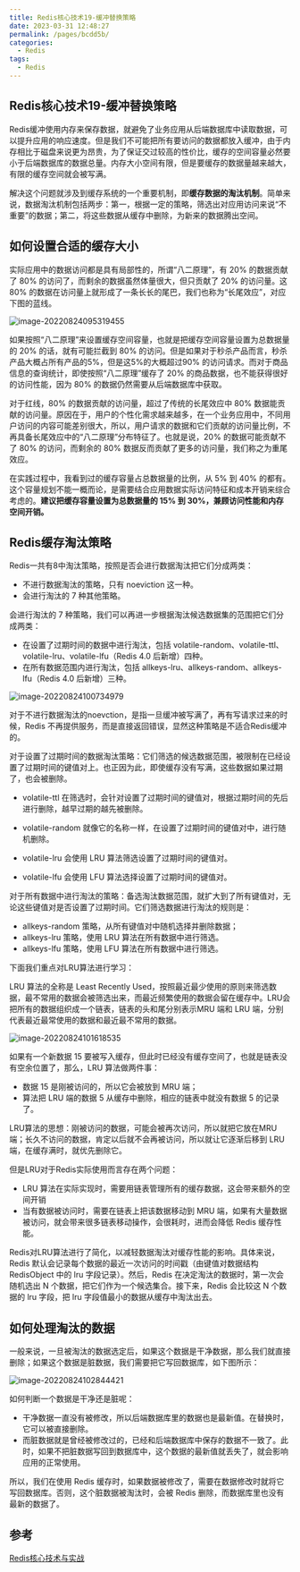 ```yaml
---
title: Redis核心技术19-缓冲替换策略
date: 2023-03-31 12:48:27
permalink: /pages/bcdd5b/
categories: 
  - Redis
tags: 
  - Redis
---
```

## Redis核心技术19-缓冲替换策略

Redis缓冲使用内存来保存数据，就避免了业务应用从后端数据库中读取数据，可以提升应用的响应速度。但是我们不可能把所有要访问的数据都放入缓冲，由于内存相比于磁盘来说更为昂贵，为了保证交过较高的性价比，缓存的空间容量必然要小于后端数据库的数据总量。内存大小空间有限，但是要缓存的数据量越来越大，有限的缓存空间就会被写满。

解决这个问题就涉及到缓存系统的一个重要机制，即**缓存数据的淘汰机制**。简单来说，数据淘汰机制包括两步：第一，根据一定的策略，筛选出对应用访问来说“不重要”的数据；第二，将这些数据从缓存中删除，为新来的数据腾出空间。

## 如何设置合适的缓存大小

实际应用中的数据访问都是具有局部性的，所谓“八二原理”，有 20% 的数据贡献了 80% 的访问了，而剩余的数据虽然体量很大，但只贡献了 20% 的访问量。这 80% 的数据在访问量上就形成了一条长长的尾巴，我们也称为“长尾效应”，对应下图的蓝线。

![image-20220824095319455](https://blog-1300853183.cos.ap-chengdu.myqcloud.com/img/image-20220824095319455.png)

如果按照“八二原理”来设置缓存空间容量，也就是把缓存空间容量设置为总数据量的 20% 的话，就有可能拦截到 80% 的访问。但是如果对于秒杀产品而言，秒杀产品大概占所有产品的5%，但是这5%的大概超过90% 的访问请求。而对于商品信息的查询统计，即使按照“八二原理”缓存了 20% 的商品数据，也不能获得很好的访问性能，因为 80% 的数据仍然需要从后端数据库中获取。

对于红线，80% 的数据贡献的访问量，超过了传统的长尾效应中 80% 数据能贡献的访问量。原因在于，用户的个性化需求越来越多，在一个业务应用中，不同用户访问的内容可能差别很大，所以，用户请求的数据和它们贡献的访问量比例，不再具备长尾效应中的“八二原理”分布特征了。也就是说，20% 的数据可能贡献不了 80% 的访问，而剩余的 80% 数据反而贡献了更多的访问量，我们称之为重尾效应。

在实践过程中，我看到过的缓存容量占总数据量的比例，从 5% 到 40% 的都有。这个容量规划不能一概而论，是需要结合应用数据实际访问特征和成本开销来综合考虑的。**建议把缓存容量设置为总数据量的 15% 到 30%，兼顾访问性能和内存空间开销。**

## Redis缓存淘汰策略

Redis一共有8中淘汰策略，按照是否会进行数据淘汰把它们分成两类：

- 不进行数据淘汰的策略，只有 noeviction 这一种。
- 会进行淘汰的 7 种其他策略。

会进行淘汰的 7 种策略，我们可以再进一步根据淘汰候选数据集的范围把它们分成两类：

- 在设置了过期时间的数据中进行淘汰，包括 volatile-random、volatile-ttl、volatile-lru、volatile-lfu（Redis 4.0 后新增）四种。
- 在所有数据范围内进行淘汰，包括 allkeys-lru、allkeys-random、allkeys-lfu（Redis 4.0 后新增）三种。

![image-20220824100734979](https://blog-1300853183.cos.ap-chengdu.myqcloud.com/img/image-20220824100734979.png)

对于不进行数据淘汰的noevction，是指一旦缓冲被写满了，再有写请求过来的时候，Redis 不再提供服务，而是直接返回错误，显然这种策略是不适合Redis缓冲的。

对于设置了过期时间的数据淘汰策略：它们筛选的候选数据范围，被限制在已经设置了过期时间的键值对上。也正因为此，即使缓存没有写满，这些数据如果过期了，也会被删除。

- volatile-ttl 在筛选时，会针对设置了过期时间的键值对，根据过期时间的先后进行删除，越早过期的越先被删除。
- volatile-random 就像它的名称一样，在设置了过期时间的键值对中，进行随机删除。

- volatile-lru 会使用 LRU 算法筛选设置了过期时间的键值对。
- volatile-lfu 会使用 LFU 算法选择设置了过期时间的键值对。

对于所有数据中进行淘汰的策略：备选淘汰数据范围，就扩大到了所有键值对，无论这些键值对是否设置了过期时间。它们筛选数据进行淘汰的规则是：

- allkeys-random 策略，从所有键值对中随机选择并删除数据；
- allkeys-lru 策略，使用 LRU 算法在所有数据中进行筛选。
- allkeys-lfu 策略，使用 LFU 算法在所有数据中进行筛选。

下面我们重点对LRU算法进行学习：

LRU 算法的全称是 Least Recently Used，按照最近最少使用的原则来筛选数据，最不常用的数据会被筛选出来，而最近频繁使用的数据会留在缓存中。LRU会把所有的数据组织成一个链表，链表的头和尾分别表示MRU 端和 LRU 端，分别代表最近最常使用的数据和最近最不常用的数据。

![image-20220824101618535](https://blog-1300853183.cos.ap-chengdu.myqcloud.com/img/image-20220824101618535.png)

如果有一个新数据 15 要被写入缓存，但此时已经没有缓存空间了，也就是链表没有空余位置了，那么，LRU 算法做两件事：

- 数据 15 是刚被访问的，所以它会被放到 MRU 端；
- 算法把 LRU 端的数据 5 从缓存中删除，相应的链表中就没有数据 5 的记录了。

LRU算法的思想：刚被访问的数据，可能会被再次访问，所以就把它放在MRU端；长久不访问的数据，肯定以后就不会再被访问，所以就让它逐渐后移到 LRU 端，在缓存满时，就优先删除它。

但是LRU对于Redis实际使用而言存在两个问题：

- LRU 算法在实际实现时，需要用链表管理所有的缓存数据，这会带来额外的空间开销
- 当有数据被访问时，需要在链表上把该数据移动到 MRU 端，如果有大量数据被访问，就会带来很多链表移动操作，会很耗时，进而会降低 Redis 缓存性能。

Redis对LRU算法进行了简化，以减轻数据淘汰对缓存性能的影响。具体来说，Redis 默认会记录每个数据的最近一次访问的时间戳（由键值对数据结构 RedisObject 中的 lru 字段记录）。然后，Redis 在决定淘汰的数据时，第一次会随机选出 N 个数据，把它们作为一个候选集合。接下来，Redis 会比较这 N 个数据的 lru 字段，把 lru 字段值最小的数据从缓存中淘汰出去。

## 如何处理淘汰的数据

一般来说，一旦被淘汰的数据选定后，如果这个数据是干净数据，那么我们就直接删除；如果这个数据是脏数据，我们需要把它写回数据库，如下图所示：

![image-20220824102844421](https://blog-1300853183.cos.ap-chengdu.myqcloud.com/img/image-20220824102844421.png)

如何判断一个数据是干净还是脏呢：

- 干净数据一直没有被修改，所以后端数据库里的数据也是最新值。在替换时，它可以被直接删除。
- 而脏数据就是曾经被修改过的，已经和后端数据库中保存的数据不一致了。此时，如果不把脏数据写回到数据库中，这个数据的最新值就丢失了，就会影响应用的正常使用。

所以，我们在使用 Redis 缓存时，如果数据被修改了，需要在数据修改时就将它写回数据库。否则，这个脏数据被淘汰时，会被 Redis 删除，而数据库里也没有最新的数据了。

## 参考

[Redis核心技术与实战](https://time.geekbang.org/column/intro/100056701?tab=catalog)